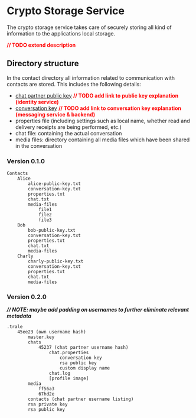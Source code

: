 # Crypto Storage Service

The crypto storage service takes care of securely storing all kind of information to the applications local storage.  

<span style="color: #ff0000;">**// TODO extend description**</span>


## Directory structure
In the contact directory all information related to communication with contacts are stored.
This includes the following details:
- [chat partner public key]() <span style="color: #ff0000;">**// TODO add link to public key explanation (identity service)**</span>
- [conversation key]() <span style="color: #ff0000;">**// TODO add link to conversation key explanation (messaging service & backend)**</span>
- properties file (including settings such as local name, whether read and delivery receipts are being performed, etc.)
- chat file: containing the actual conversation
- media files: directory containing all media files which have been shared in the conversation

### Version 0.1.0
```
Contacts
    Alice
        alice-public-key.txt
        conversation-key.txt
        properties.txt
        chat.txt
        media-files
            file1
            file2
            file3
    Bob
        bob-public-key.txt
        conversation-key.txt
        properties.txt
        chat.txt
        media-files
    Charly
        charly-public-key.txt
        conversation-key.txt
        properties.txt
        chat.txt
        media-files
```

### Version 0.2.0
***// NOTE: maybe add padding on usernames to further eliminate relevant metadata***

```
.trale
    45ee23 (own username hash)
        master.key
        chats
            45237 (chat partner username hash)
                chat.properties
                    conversation key
                    rsa public key
                    custom display name
                chat.log
                [profile image]
        media
            ff56a3
            67hd2e
        contacts (chat partner username listing)
        rsa private key
        rsa public key
```
